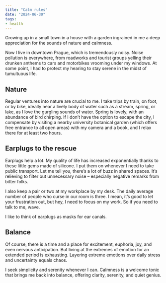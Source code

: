 ```yaml
---
title: "Calm rules"
date: "2024-06-30"
tags:
- health
---
```


Growing up in a small town in a house with a garden ingrained in me a deep appreciation for the sounds of nature and calmness.

Now I live in downtown Prague, which is tremendously noisy. Noise pollution is everywhere, from roadworks and tourist groups yelling their drunken anthems to cars and motorbikes vrooming under my windows. At some point, I had to protect my hearing to stay serene in the midst of tumultuous life.

## Nature

Regular ventures into nature are crucial to me. I take trips by train, on foot, or by bike, ideally near a lively body of water such as a stream, spring, or lake, as I love the gurgling sounds of water. Spring is lovely, with an abundance of bird chirping. If I don’t have the option to escape the city, I compensate by visiting a nearby university botanical garden (which offers free entrance to all open areas) with my camera and a book, and I relax there for at least two hours.

## Earplugs to the rescue

Earplugs help a lot. My quality of life has increased exponentially thanks to these little gems made of silicone. I put them on whenever I need to take public transport. Let me tell you, there’s a lot of buzz in shared spaces. It’s relieving to filter out unnecessary noise – especially negative remarks from bitter folks.

I also keep a pair or two at my workplace by my desk. The daily average number of people who curse in our room is three. I mean, it’s good to let your frustration out, but hey, I need to focus on my work. So if you need to talk to me, wave.

I like to think of earplugs as masks for ear canals.

## Balance

Of course, there is a time and a place for excitement, euphoria, joy, and even nervous anticipation. But living at the extremes of emotion for an extended period is exhausting. Layering extreme emotions over daily stress and uncertainty equals chaos.



I seek simplicity and serenity whenever I can. Calmness is a welcome tonic that brings me back into balance, offering clarity, serenity, and quiet genius.
